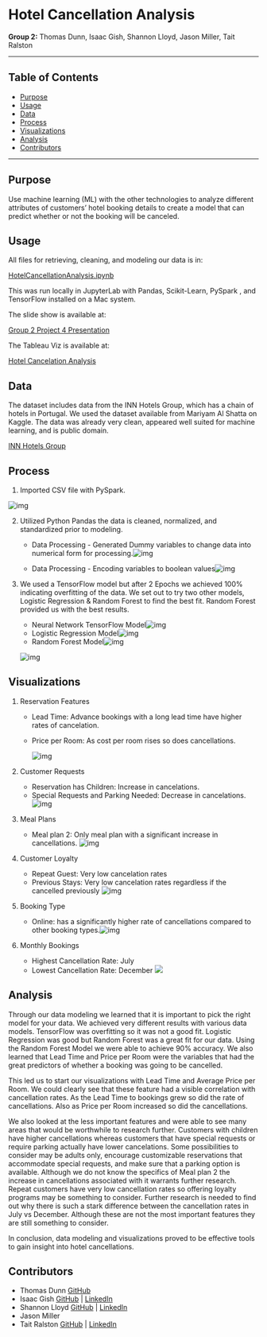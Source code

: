 

# Hotel Cancellation Analysis

**Group 2:**  Thomas Dunn, Isaac Gish, Shannon Lloyd, Jason Miller, Tait Ralston

------
## Table of Contents

- [Purpose](#purpose)
- [Usage](#usage)
- [Data](#data)
- [Process](#process)
- [Visualizations](#visualizations)
- [Analysis](#analysis)
- [Contributors](#contributors)
------

## Purpose

Use machine learning (ML) with the other technologies to analyze different attributes of customers’ hotel booking details to create a model that can predict whether or not the booking will be canceled.

## Usage

All files for retrieving, cleaning, and modeling our data is in: 

[HotelCancellationAnalysis.ipynb](https://github.com/tomwildun/Project4/blob/main/HotelCancellationAnalysis.ipynb) 

This was run locally in JupyterLab with Pandas, Scikit-Learn, PySpark , and TensorFlow  installed on a Mac system.

The slide show is available at: 

[Group 2 Project 4 Presentation](https://docs.google.com/presentation/d/1iR5Na8Q63F8MP9ENuOVx30hnzs8L5aWCDCOfFt5XU60/edit#slide=id.g15207a17831_0_143)

The Tableau Viz is available at:

[Hotel Cancelation Analysis](https://public.tableau.com/app/profile/shannon.lloyd/viz/HotelCancelationAnalysis_17005441395550/Welcome)



## Data

The dataset includes data from the INN Hotels Group, which has a chain of hotels in Portugal. We used the dataset available from Mariyam Al Shatta on Kaggle. The data was already very clean, appeared well suited for machine learning, and is public domain.  

[INN Hotels Group](https://www.kaggle.com/datasets/mariyamalshatta/inn-hotels-group/data) 

## Process

1.  Imported CSV file with PySpark.  

   ![img](https://lh7-us.googleusercontent.com/IdyWV_XC7D6AbjhPIMOcfB1LagoD8ipwKwllBFdbStBRiXJH6PuvOZ7II9Ey_4m8y2CZHC9B-CDps_KG4em9Vk3GxLx0mgwY5GFPxQExwEFhYYi0Gk97QFtUfvJTUrU28TCBS7f4GVaBRKUiy25bQTWJ0g=s2048)

2. Utilized Python Pandas the data is cleaned, normalized, and standardized prior to modeling.

   - Data Processing - Generated Dummy variables to change data into numerical form for processing.![img](https://lh7-us.googleusercontent.com/iBXSauKvbsoyhNdjcPhc9ds2FT2fq5EmAOlIXsez1Al91jP4kpB_DzXbTRfJhlTx7qIH1JZ0Oo_PBkavgD45bkMuerFGLBrPFAtoTbUCtmDXm8in7zXKvb11T-CMMlAcYT3ducstQhySZi3aIy-gTt_uhQ=s2048)

   - Data Processing - Encoding variables to boolean values![img](https://lh7-us.googleusercontent.com/9bxQbEPsrMlhdUoecixWQK8MRNB58Agq4WbyWVa80DEhRJsXRApfl0XoFr4ccSDCkXr3ywsBWWJwYxPBMv7-oWFTz-YGOtlvrKHxrrH2sE1tGoA1HvtBOiRFRRAgs0omaCLmZ2Y9oiXSIRfTqTxgQuHGrw=s2048)

     

3. We used a TensorFlow model but after 2 Epochs we achieved 100% indicating overfitting of the data. We set out to try two other models, Logistic Regression & Random Forest to find the best fit. Random Forest provided us with the best results. 

   - Neural Network TensorFlow Model![img](https://lh7-us.googleusercontent.com/lCp8kROxb6Xd92a0Ql2pgIdRrxZ4-8BWgcH5nVmHcAfD29_EM56iPtJirdvzNW9NLa358B1qMosph1z3I0dc4Fz2pW65jIewZqaUN_eWzuG8ydqPwllp2kasrCCJWu_8klnWBxoqWXyswyHsFIiD73itRg=s2048)
   - Logistic Regression Model![img](https://lh7-us.googleusercontent.com/3I1ISWfgbDagGmYbdYjBzT6ZDzVvAIBpAGTj7ZVVW_UvGOcOZLLBJHpew1uKaFUCiUWhJCSyNcuQTs-Q85-BzUseB9K_9OT6tjClSGUBNxRNf9wzLktkUnD5iOk28nmgVGGPerA2T9l21lj8oAP1lck3Bw=s2048)
   - Random Forest Model![img](https://lh7-us.googleusercontent.com/G5hpf1SsSNUKg3TUIhgddUUjXcJEfJm0c0nP0OaFWdvymG9b-czv0Vj3Du4ZdBf2uZHuQDE8uG5-9GRyQKMSq88oLSZU96esO_Iz1EZE4HROtU3C8tfGU6N7hW_xsLR8B8cH9Pb8h-qFiFMb71YRdNddlA=s2048)

   ![img](https://lh7-us.googleusercontent.com/4H-oe5G9fG_9XoURHQcZ0x-2Iw_Qb8IIFudmXmpkl3RgNraRYyBOctDsHG9JOy13seFh47hJu_NKI6hfMdvL2axErLeraA4cwwEN4gE0VgjqZmp_s-pKnEGEYjf55thj5PctOeaX9bKL0ZAKWTjhTqcIYQ=s2048)

## Visualizations

1. Reservation Features

   - Lead Time:  Advance bookings with a long lead time have higher rates of cancelation.

   - Price per Room:  As cost per room rises so does cancellations.

     ![img](https://github.com/tomwildun/Project4/blob/main/Resources/ReservationFeatures.png?raw=true)

2. Customer Requests

   - Reservation has Children: Increase in cancelations.
   - Special Requests and Parking Needed: Decrease in cancelations.![img](https://github.com/tomwildun/Project4/blob/main/Resources/CustomerRequests.png?raw=true)

3. Meal Plans

   - Meal plan 2: Only meal plan with a significant increase in cancellations. ![img](https://github.com/tomwildun/Project4/blob/main/Resources/MealPlan.png?raw=true)

4. Customer Loyalty

   - Repeat Guest: Very low cancelation rates
   - Previous Stays: Very low cancelation rates regardless if the cancelled previously ![img](https://github.com/tomwildun/Project4/blob/main/Resources/CustomerLoyalty.png?raw=true)

5. Booking Type

   - Online: has a significantly higher rate of cancellations compared to other booking types.![img](https://github.com/tomwildun/Project4/blob/main/Resources/MarketSegment.png?raw=true)

6. Monthly Bookings

   - Highest Cancellation Rate: July
   - Lowest Cancellation Rate: December ![](https://github.com/tomwildun/Project4/blob/main/Resources/MonthlyBookings.png?raw=true)

   

## Analysis

Through our data modeling we learned that it is important to pick the right model for your data. We achieved very different results with various data models. TensorFlow was overfitting so it was not a good fit. Logistic Regression was good but Random Forest was a great fit for our data. Using the Random Forest Model we were able to achieve 90% accuracy. We also learned that Lead Time and Price per Room were the variables that had the great predictors  of whether a booking was going to be cancelled.

This led us to start our visualizations with Lead Time and Average Price per Room. We could clearly see that these feature had a visible correlation with cancellation rates. As the Lead Time to bookings grew so did the rate of cancellations. Also as Price per Room increased so did the cancellations.

We also looked at the less important features and were able to see many areas that would be worthwhile to research further.  Customers with children have higher cancellations whereas customers that have special requests or require parking actually have lower cancelations. Some possibilities to consider may be adults only, encourage customizable reservations that accommodate special requests, and make sure that a parking option is available. Although we do not know the specifics of Meal plan 2 the increase in cancellations associated with it warrants further research. Repeat customers have very low cancellation rates so offering loyalty programs may be something to consider. Further research is needed to find out why there is such a stark difference between the cancellation rates in July vs December. Although these are not the most important features they are still something to consider.

In conclusion, data modeling and visualizations proved to be effective tools to gain insight into hotel cancellations.

## Contributors

- Thomas Dunn [GitHub](https://github.com/tomwildun) 
- Isaac Gish [GitHub](https://github.com/isaac-gish) | [LinkedIn](https://www.linkedin.com/in/isaac-gish-b7074b261/)
- Shannon Lloyd [GitHub](https://github.com/sunshinebearlloyd) | [LinkedIn](https://www.linkedin.com/in/shannon-lloyd-132952279/)
- Jason Miller 
- Tait Ralston [GitHub](https://github.com/tralsto) | [LinkedIn](https://www.linkedin.com/in/taitralston/)
